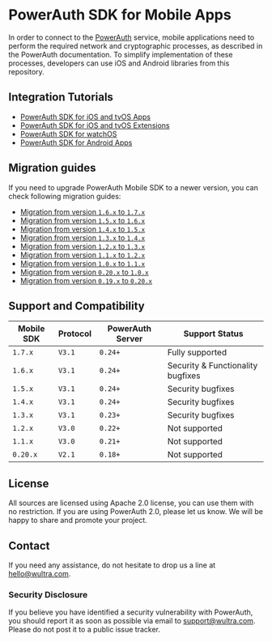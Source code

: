 # PowerAuth SDK for Mobile Apps

In order to connect to the [PowerAuth](https://www.wultra.com/product/powerauth-mobile-security-suite) service, mobile applications need to perform the required network and cryptographic processes, as described in the PowerAuth documentation. To simplify implementation of these processes, developers can use iOS and Android libraries from this repository.

## Integration Tutorials

- [PowerAuth SDK for iOS and tvOS Apps](./docs/PowerAuth-SDK-for-iOS.md)
- [PowerAuth SDK for iOS and tvOS Extensions](./docs/PowerAuth-SDK-for-iOS-Extensions.md)
- [PowerAuth SDK for watchOS](./docs/PowerAuth-SDK-for-watchOS.md)
- [PowerAuth SDK for Android Apps](./docs/PowerAuth-SDK-for-Android.md)

## Migration guides

If you need to upgrade PowerAuth Mobile SDK to a newer version, you can check following migration guides:

- [Migration from version `1.6.x` to `1.7.x`](docs/Migration-from-1.6-to-1.7.md)
- [Migration from version `1.5.x` to `1.6.x`](docs/Migration-from-1.5-to-1.6.md)
- [Migration from version `1.4.x` to `1.5.x`](docs/Migration-from-1.4-to-1.5.md)
- [Migration from version `1.3.x` to `1.4.x`](docs/Migration-from-1.3-to-1.4.md)
- [Migration from version `1.2.x` to `1.3.x`](docs/Migration-from-1.2-to-1.3.md)
- [Migration from version `1.1.x` to `1.2.x`](docs/Migration-from-1.1-to-1.2.md)
- [Migration from version `1.0.x` to `1.1.x`](docs/Migration-from-1.0-to-1.1.md)
- [Migration from version `0.20.x` to `1.0.x`](docs/Migration-from-0.20-to-1.0.md)
- [Migration from version `0.19.x` to `0.20.x`](docs/Migration-from-0.19-to-0.20.md)

## Support and Compatibility

| Mobile SDK | Protocol | PowerAuth Server    | Support Status                    |
|------------|----------|---------------------|-----------------------------------|
| `1.7.x`    | `V3.1`   | `0.24+`             | Fully supported                   |
| `1.6.x`    | `V3.1`   | `0.24+`             | Security & Functionality bugfixes |
| `1.5.x`    | `V3.1`   | `0.24+`             | Security bugfixes                 |
| `1.4.x`    | `V3.1`   | `0.24+`             | Security bugfixes                 |
| `1.3.x`    | `V3.1`   | `0.23+`             | Security bugfixes                 |
| `1.2.x`    | `V3.0`   | `0.22+`             | Not supported                     |
| `1.1.x`    | `V3.0`   | `0.21+`             | Not supported                     |
| `0.20.x`   | `V2.1`   | `0.18+`             | Not supported                     |

## License

All sources are licensed using Apache 2.0 license, you can use them with no restriction. If you are using PowerAuth 2.0, please let us know. We will be happy to share and promote your project.

## Contact

If you need any assistance, do not hesitate to drop us a line at [hello@wultra.com](mailto:hello@wultra.com).

### Security Disclosure

If you believe you have identified a security vulnerability with PowerAuth, you should report it as soon as possible via email to [support@wultra.com](mailto:support@wultra.com). Please do not post it to a public issue tracker.